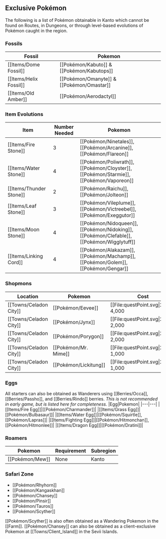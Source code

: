 ## Exclusive Pokémon

The following is a list of Pokémon obtainable in Kanto which cannot be found on Routes, in Dungeons, or through level-based evolutions of Pokémon caught in the region.

### Fossils
|Fossil|Pokemon|
|---|---|
|[[Items/Dome Fossil]]|[[Pokémon/Kabuto]] & [[Pokémon/Kabutops]]|
|[[Items/Helix Fossil]]|[[Pokémon/Omanyte]] & [[Pokémon/Omastar]]|
|[[Items/Old Amber]]|[[Pokémon/Aerodactyl]]|

### Item Evolutions
|Item|Number Needed|Pokemon|
|---|---|---|
|[[Items/Fire Stone]]|3|[[Pokémon/Ninetales]], [[Pokémon/Arcanine]], [[Pokémon/Flareon]]|
|[[Items/Water Stone]]|4|[[Pokémon/Poliwrath]], [[Pokémon/Cloyster]], [[Pokémon/Starmie]], [[Pokémon/Vaporeon]]|
|[[Items/Thunder Stone]]|2|[[Pokémon/Raichu]], [[Pokémon/Jolteon]]|
|[[Items/Leaf Stone]]|3|[[Pokémon/Vileplume]], [[Pokémon/Victreebel]], [[Pokémon/Exeggutor]]|
|[[Items/Moon Stone]]|4|[[Pokémon/Nidoqueen]], [[Pokémon/Nidoking]], [[Pokémon/Clefable]], [[Pokémon/Wigglytuff]]|
|[[Items/Linking Cord]]|4|[[Pokémon/Alakazam]], [[Pokémon/Machamp]], [[Pokémon/Golem]], [[Pokémon/Gengar]]|

### Shopmons
|Location|Pokemon|Cost|
|---|---|---|
|[[Towns/Celadon City]]|[[Pokémon/Eevee]]| [[File:questPoint.svg\|20px]] 4,000|
|[[Towns/Celadon City]]|[[Pokémon/Jynx]]|[[File:questPoint.svg\|20px]] 2,000|
|[[Towns/Celadon City]]|[[Pokémon/Porygon]]|[[File:questPoint.svg\|20px]] 2,000|
|[[Towns/Celadon City]]|[[Pokémon/Mr. Mime]]|[[File:questPoint.svg\|20px]] 1,000|
|[[Towns/Celadon City]]|[[Pokémon/Lickitung]]|[[File:questPoint.svg\|20px]] 1,000|

### Eggs
All starters can also be obtained as Wanderers using [[Berries/Occa]], [[Berries/Passho]], and [[Berries/Rindo]] berries.
*This is not recommended in early game, but is listed here for completeness.*
|Egg|Pokemon|
|---|---|
|[[Items/Fire Egg]]|[[Pokémon/Charmander]]|
|[[Items/Grass Egg]]|[[Pokémon/Bulbasaur]]|
|[[Items/Water Egg]]|[[Pokémon/Squirtle]], [[Pokémon/Lapras]]|
|[[Items/Fighting Egg]]|[[Pokémon/Hitmonchan]], [[Pokémon/Hitmonlee]]|
|[[Items/Dragon Egg]]|[[Pokémon/Dratini]]|

### Roamers
|Pokemon|Requirement|Subregion|
|---|---|---|
|[[Pokémon/Mew]]|None|Kanto|

### Safari Zone

* [[Pokémon/Rhyhorn]]
* [[Pokémon/Kangaskhan]]
* [[Pokémon/Chansey]]
* [[Pokémon/Pinsir]]
* [[Pokémon/Tauros]]
* [[Pokémon/Scyther]]

[[Pokémon/Scyther]] is also often obtained as a Wandering Pokemon in the [[Farm]].
[[Pokémon/Chansey]] can also be obtained as a client-exclusive Pokemon at [[Towns/Client_Island]] in the Sevii Islands.
